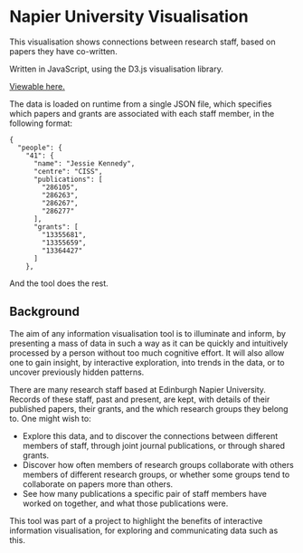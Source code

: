 # Napier University Visualisation

This visualisation shows connections between research staff, based on papers they have co-written.

Written in JavaScript, using the D3.js visualisation library.

[Viewable here.](https://apmeehan.github.io/napier-visualisation/)

The data is loaded on runtime from a single JSON file, which specifies which
papers and grants are associated with each staff member, in the following format:
~~~~
{
  "people": {
    "41": {
      "name": "Jessie Kennedy",
      "centre": "CISS",
      "publications": [
        "286105",
        "286263",
        "286267",
        "286277"
      ],
      "grants": [
        "13355681",
        "13355659",
        "13364427"
      ]
    },
~~~~
And the tool does the rest.

## Background

The aim of any information visualisation tool is to illuminate and inform, by presenting a mass of data in such a way as it can be quickly and intuitively processed by a person without too much cognitive effort. It will also allow one to gain insight, by interactive exploration, into trends in the data, or to uncover previously hidden patterns.

There are many research staff based at Edinburgh Napier University. Records of these staff, past and present, are kept, with details of their published papers, their grants, and the which research groups they belong to. One might wish to:
* Explore this data, and to discover the connections between different members of staff, through joint journal publications, or through shared grants.
* Discover how often members of research groups collaborate with others members of different research groups, or whether some groups tend to collaborate on papers more than others.
* See how many publications a specific pair of staff members have worked on together, and what those publications were.

This tool was part of a project to highlight the benefits of interactive information visualisation, for exploring and communicating data such as this.
